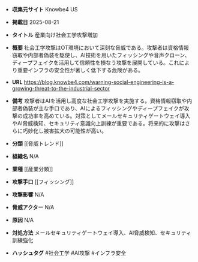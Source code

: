 - **収集元サイト**
Knowbe4 US

- **掲載日**
2025-08-21

- **タイトル**
産業向け社会工学攻撃増加

- **概要**
社会工学攻撃はOT環境において深刻な脅威である。攻撃者は資格情報窃取や内部者偽装を駆使し、AI技術を用いたフィッシングや音声クローン、ディープフェイクを活用して信頼性を損なう攻撃を展開している。これにより重要インフラの安全性が著しく低下する危険がある。

- **URL**
https://blog.knowbe4.com/warning-social-engineering-is-a-growing-threat-to-the-industrial-sector

- **備考**
攻撃者はAIを活用し高度な社会工学攻撃を実施する。資格情報窃取や内部者偽装が主な手口であり、AIによるフィッシングやディープフェイクが攻撃の成功率を高めている。対策としてメールセキュリティゲートウェイ導入やAI脅威検知、セキュリティ意識向上訓練が重要である。将来的に攻撃はさらに巧妙化し被害拡大の可能性が高い。

- **分類**
[[脅威トレンド]]

- **組織名**
N/A

- **業種**
[[産業分類]]

- **攻撃手口**
[[フィッシング]]

- **攻撃影響**
N/A

- **脅威アクター**
N/A

- **原因**
N/A

- **対処方法**
メールセキュリティゲートウェイ導入、AI脅威検知、セキュリティ訓練強化

- **ハッシュタグ**
#社会工学 #AI攻撃 #インフラ安全
